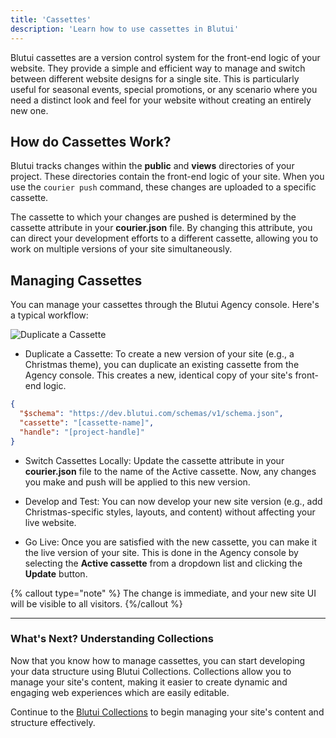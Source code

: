 ```yaml
---
title: 'Cassettes'
description: 'Learn how to use cassettes in Blutui'
---
```


Blutui cassettes are a version control system for the front-end logic of your website. They provide a simple and efficient way to manage and switch between different website designs for a single site. This is particularly useful for seasonal events, special promotions, or any scenario where you need a distinct look and feel for your website without creating an entirely new one.

## How do Cassettes Work?

Blutui tracks changes within the **public** and **views** directories of your project. These directories contain the front-end logic of your site. When you use the `courier push` command, these changes are uploaded to a specific cassette.

The cassette to which your changes are pushed is determined by the cassette attribute in your **courier.json** file. By changing this attribute, you can direct your development efforts to a different cassette, allowing you to work on multiple versions of your site simultaneously.

## Managing Cassettes

You can manage your cassettes through the Blutui Agency console. Here's a typical workflow:

![Duplicate a Cassette](https://cdn.blutui.com/uploads/assets/Dev/cassettes/duplicate-cassette.png)

- Duplicate a Cassette: To create a new version of your site (e.g., a Christmas theme), you can duplicate an existing cassette from the Agency console. This creates a new, identical copy of your site's front-end logic.

```json {% process=false filename="courier.json" %}
{
  "$schema": "https://dev.blutui.com/schemas/v1/schema.json",
  "cassette": "[cassette-name]",
  "handle": "[project-handle]"
}
```

- Switch Cassettes Locally: Update the cassette attribute in your **courier.json** file to the name of the Active cassette. Now, any changes you make and push will be applied to this new version.

- Develop and Test: You can now develop your new site version (e.g., add Christmas-specific styles, layouts, and content) without affecting your live website.

- Go Live: Once you are satisfied with the new cassette, you can make it the live version of your site. This is done in the Agency console by selecting the **Active cassette** from a dropdown list and clicking the **Update** button.

{% callout type="note" %}
The change is immediate, and your new site UI will be visible to all visitors.
{%/callout %}

---

### What's Next? Understanding Collections

Now that you know how to manage cassettes, you can start developing your data structure using Blutui Collections. Collections allow you to manage your site's content, making it easier to create dynamic and engaging web experiences which are easily editable.

Continue to the [Blutui Collections]() to begin managing your site's content and structure effectively.
